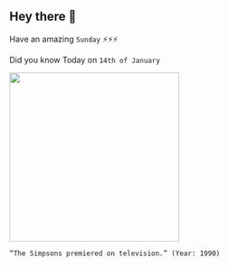 ## Hey there 👋
Have an amazing `Sunday` ⚡⚡⚡

Did you know Today on `14th of January`
 
 [<img src="https://upload.wikimedia.org/wikipedia/en/0/0d/Simpsons_FamilyPicture.png" width="300" />](http://en.wikipedia.org/wiki/Bart_the_Genius) 
 ```
“The Simpsons premiered on television.” (Year: 1990)
```
